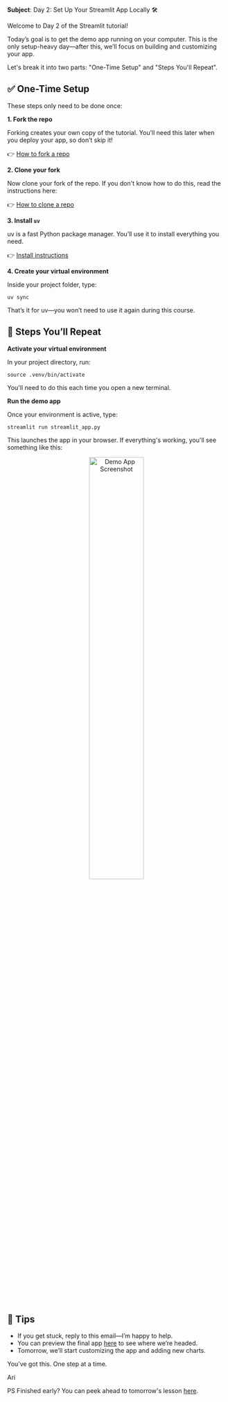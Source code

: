 **Subject**: Day 2: Set Up Your Streamlit App Locally 🛠

Welcome to Day 2 of the Streamlit tutorial!

Today’s goal is to get the demo app running on your computer. This is the only setup-heavy day—after this, we’ll focus on building and customizing your app.

Let's break it into two parts: "One-Time Setup" and "Steps You'll Repeat".

## ✅ One-Time Setup

These steps only need to be done once:

**1. Fork the repo**

Forking creates your own copy of the tutorial. You’ll need this later when you deploy your app, so don’t skip it! 

👉 [How to fork a repo](https://docs.github.com/en/pull-requests/collaborating-with-pull-requests/working-with-forks/fork-a-repo)

**2. Clone your fork**

Now clone your fork of the repo. If you don't know how to do this, read the instructions here:

👉 [How to clone a repo](https://docs.github.com/en/repositories/creating-and-managing-repositories/cloning-a-repository)

**3. Install `uv`**

uv is a fast Python package manager. You’ll use it to install everything you need. 

👉 [Install instructions](https://docs.astral.sh/uv/#installation)

**4. Create your virtual environment**

Inside your project folder, type:

`uv sync`

That’s it for uv—you won’t need to use it again during this course.

## 🔁 Steps You’ll Repeat

**Activate your virtual environment**

In your project directory, run:

`source .venv/bin/activate`

You'll need to do this each time you open a new terminal.

**Run the demo app**

Once your environment is active, type:

`streamlit run streamlit_app.py`

This launches the app in your browser. If everything's working, you'll see something like this:

<p align="center">
  <img src="../screenshot-demo-app.png" alt="Demo App Screenshot" width="50%">
</p>

## 🧠 Tips

  * If you get stuck, reply to this email—I’m happy to help.
  * You can preview the final app [here](https://arilamstein-tutorial.streamlit.app/) to see where we’re headed.
  * Tomorrow, we’ll start customizing the app and adding new charts.

You’ve got this. One step at a time.

Ari

PS Finished early? You can peek ahead to tomorrow's lesson [here](https://github.com/arilamstein/streamlit_tutorial/blob/main/emails/day-3.md).